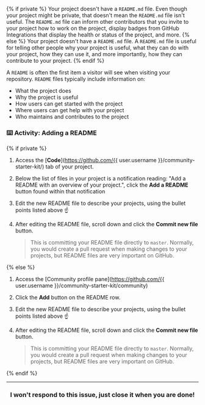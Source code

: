 {% if private %}
Your project doesn't have a `README.md` file. Even though your project might be private, that doesn't mean the `README.md` file isn't useful. The `README.md` file can inform other contributors that you invite to your project how to work on the project, display badges from GitHub Integrations that display the health or status of the project, and more.
{% else %}
Your project doesn't have a `README.md` file. A `README.md` file is useful for telling other people why your project is useful, what they can do with your project, how they can use it, and more importantly, how they can contribute to your project.
{% endif %}

A `README` is often the first item a visitor will see when visiting your repository. `README` files typically include information on:

- What the project does
- Why the project is useful
- How users can get started with the project
- Where users can get help with your project
- Who maintains and contributes to the project

### :keyboard: Activity: Adding a README

{% if private %}
1. Access the [**Code**](https://github.com/{{ user.username }}/community-starter-kit/) tab of your project.
1. Below the list of files in your project is a notification reading: "Add a README with an overview of your project.", click the **Add a README** button found within that notification
1. Edit the new README file to describe your projects, using the bullet points listed above :point_up:
1. After editing the README file, scroll down and click the **Commit new file** button.

    > This is committing your README file directly to `master`. Normally, you would create a pull request when making changes to your projects, but README files are very important on GitHub.

{% else %}
1. Access the [Community profile pane](https://github.com/{{ user.username }}/community-starter-kit/community)
1. Click the **Add** button on the README row.
1. Edit the new README file to describe your projects, using the bullet points listed above :point_up:
1. After editing the README file, scroll down and click the **Commit new file** button.

    > This is committing your README file directly to `master`. Normally, you would create a pull request when making changes to your projects, but README files are very important on GitHub.

{% endif %}

<hr>
<h3 align="center">I won't respond to this issue, just close it when you are done!</h3>
